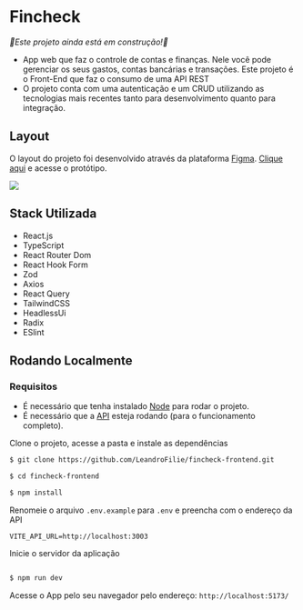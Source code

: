# Fincheck
<i>🚧Este projeto ainda está em construção!🚧</i>
- App web que faz o controle de contas e finanças. Nele você pode gerenciar os seus gastos, contas bancárias e transações. Este projeto é o Front-End que faz o consumo de uma API REST
- O projeto conta com uma autenticação e um CRUD utilizando as tecnologias mais recentes tanto para desenvolvimento quanto para integração.

## Layout
O layout do projeto foi desenvolvido através da plataforma [Figma](figma.com). [Clique aqui](https://www.figma.com/file/7dydDfqmpnvY3HkXvdXoaL/Fincheck?type=design&node-id=229%3A8335&mode=design&t=QhTrUpPZkLTbIGQn-1) e acesse o protótipo.
<p>
  <img src="https://gist.githubusercontent.com/LeandroFilie/2cdbfaa1e7ed32e78a30698510b28095/raw/1047fbce1c79cf9c1ca67fb793d68b37fe3c09e1/fincheck.png" />
</p>

## Stack Utilizada
- React.js
- TypeScript
- React Router Dom
- React Hook Form
- Zod
- Axios
- React Query
- TailwindCSS
- HeadlessUi
- Radix
- ESlint

## Rodando Localmente
### Requisitos

- É necessário que tenha instalado [Node](https://nodejs.org/en) para rodar o projeto.
- É necessário que a [API](https://github.com/LeandroFilie/fincheck-backend) esteja rodando (para o funcionamento completo).

Clone o projeto, acesse a pasta e instale as dependências

```bash
$ git clone https://github.com/LeandroFilie/fincheck-frontend.git

$ cd fincheck-frontend

$ npm install
```

Renomeie o arquivo `.env.example` para `.env` e preencha com o endereço da API
```env
VITE_API_URL=http://localhost:3003
```

Inicie o servidor da aplicação

```bash

$ npm run dev

```
Acesse o App pelo seu navegador pelo endereço: `http://localhost:5173/`

